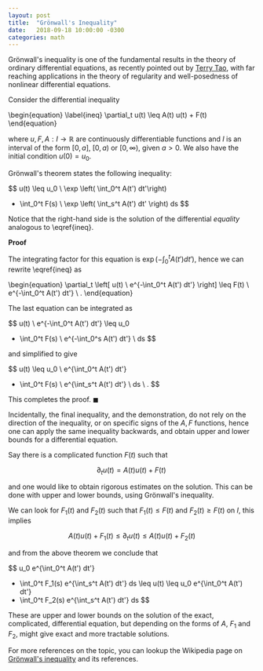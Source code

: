 ```yaml
---
layout: post
title:  "Grönwall's Inequality"
date:   2018-09-18 10:00:00 -0300
categories: math
---
```


Grönwall's inequality is one of the fundamental results in
the theory of ordinary differential equations,
as recently pointed out by [Terry Tao][tao],
with far reaching applications in the theory of
regularity and well-posedness of nonlinear
differential equations.

Consider the differential inequality

\begin{equation} \label{ineq}
\partial_t u(t) \leq A(t) u(t) + F(t)
\end{equation}

where $u,F,A : I \rightarrow \mathbb{R}$
are continuously differentiable functions
and $I$ is an interval of the form
$[0,a]$, $[0,a)$ or $[0,\infty)$,
given $a > 0$.
We also have the initial condition $u(0) = u_0$.

Grönwall's theorem states the following inequality:

$$
u(t) \leq u_0 \ \exp \left( \int_0^t A(t') dt'\right)
+ \int_0^t F(s) \ \exp \left( \int_s^t A(t') dt' \right) ds
$$

Notice that the right-hand side is the solution
of the differential _equality_
analogous to \eqref{ineq}.

**Proof**

The integrating factor for this equation is
$\exp \left( -\int_0^t A(t') dt' \right)$, hence we
can rewrite \eqref{ineq} as

\begin{equation}
	\partial_t \left[ u(t) \ e^{-\int_0^t A(t') dt'} \right]
	\leq
	F(t) \ e^{-\int_0^t A(t') dt'} \ .
\end{equation}

The last equation can be integrated as

$$
u(t) \ e^{-\int_0^t A(t') dt'} \leq u_0
+ \int_0^t F(s) \ e^{-\int_0^s A(t') dt'} \ ds
$$

and simplified to give

$$
u(t) \leq u_0 \ e^{\int_0^t A(t') dt'}
+ \int_0^t F(s) \ e^{\int_s^t A(t') dt'} \ ds \ .
$$

This completes the proof. $\blacksquare$


Incidentally, the final inequality,
and the demonstration, do not rely on
the direction of the inequality,
or on specific signs of the $A,F$
functions, hence one can apply the same
inequality backwards,
and obtain upper and lower bounds
for a differential equation.

Say there is a complicated function
$F(t)$ such that

$$
\partial_t u(t) = A(t) u(t) + F(t) \,
$$

and one would like to obtain
rigorous estimates on the solution.
This can be done with
upper and lower bounds, using Grönwall's inequality.

We can look for $F_1(t)$ and $F_2(t)$ such that
$F_1(t) \leq F(t)$ and $F_2(t) \geq F(t)$ on $I$,
this implies

$$
A(t) u(t) + F_1(t) \leq \partial_t u(t) \leq A(t) u(t) + F_2(t)
$$

and from the above theorem we conclude that

$$
u_0 e^{\int_0^t A(t') dt'}
+ \int_0^t F_1(s) e^{\int_s^t A(t') dt'} ds
\leq
u(t)
\leq
u_0 e^{\int_0^t A(t') dt'}
+ \int_0^t F_2(s) e^{\int_s^t A(t') dt'} ds
$$

These are upper and lower bounds
on the solution of the exact, complicated, differential equation,
but depending on the forms of $A$, $F_1$ and $F_2$,
might give exact and more tractable solutions.

For more references on the topic, you can lookup the
Wikipedia page on [Grönwall's inequality][gronwall]
and its references.


[tao]: https://terrytao.wordpress.com/2018/09/16/254a-notes-1-local-well-posedness-of-the-navier-stokes-equations/
[gronwall]: https://en.wikipedia.org/wiki/Gr%C3%B6nwall%27s_inequality